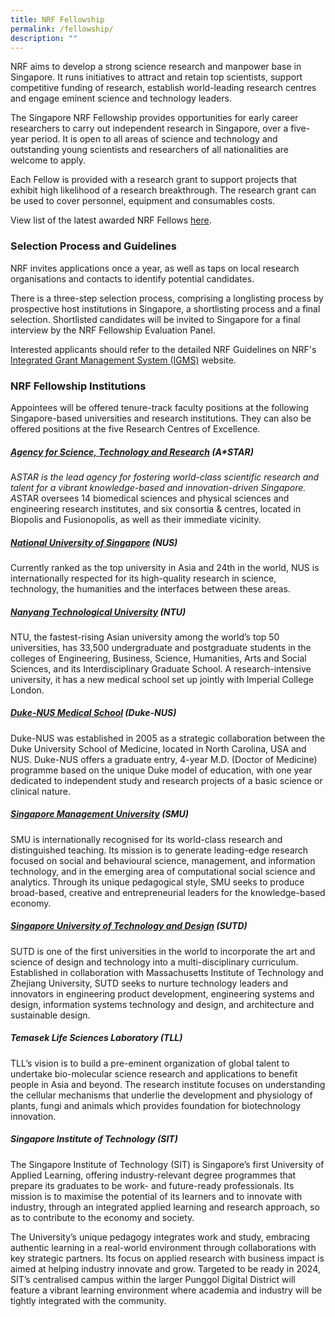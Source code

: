 ```yaml
---
title: NRF Fellowship
permalink: /fellowship/
description: ""
---
```

NRF aims to develop a strong science research and manpower base in Singapore. It runs initiatives to attract and retain top scientists, support competitive funding of research, establish world-leading research centres and engage eminent science and technology leaders.

The Singapore NRF Fellowship provides opportunities for early career researchers to carry out independent research in Singapore, over a five-year period. It is open to all areas of science and technology and outstanding young scientists and researchers of all nationalities are welcome to apply.

Each Fellow is provided with a research grant to support projects that exhibit high likelihood of a research breakthrough. The research grant can be used to cover personnel, equipment and consumables costs.

View list of the latest awarded NRF Fellows [here](/files/nrf-website-(nrf-fellows-portfolio)_updated-dec-2022.pdf).

### Selection Process and Guidelines

NRF invites applications once a year, as well as taps on local research organisations and contacts to identify potential candidates.

There is a three-step selection process, comprising a longlisting process by prospective host institutions in Singapore, a shortlisting process and a final selection. Shortlisted candidates will be invited to Singapore for a final interview by the NRF Fellowship Evaluation Panel.

Interested applicants should refer to the detailed NRF Guidelines on NRF's [Integrated Grant Management System (IGMS)](https://researchgrant.gov.sg/pages/index.aspx) website. 

### NRF Fellowship Institutions
Appointees will be offered tenure-track faculty positions at the following Singapore-based universities and research institutions. They can also be offered positions at the five Research Centres of Excellence. 
 
##### [Agency for Science, Technology and Research](https://www.a-star.edu.sg/) (A*STAR)
A*STAR is the lead agency for fostering world-class scientific research and talent for a vibrant knowledge-based and innovation-driven Singapore. A*STAR oversees 14 biomedical sciences and physical sciences and engineering research institutes, and six consortia & centres, located in Biopolis and Fusionopolis, as well as their immediate vicinity.
 
##### [National University of Singapore](https://www.nus.edu.sg/) (NUS)
Currently ranked as the top university in Asia and 24th in the world, NUS is internationally respected for its high-quality research in science, technology, the humanities and the interfaces between these areas.

##### [Nanyang Technological University](https://www.ntu.edu.sg/) (NTU)
NTU, the fastest-rising Asian university among the world’s top 50 universities, has 33,500 undergraduate and postgraduate students in the colleges of Engineering, Business, Science, Humanities, Arts and Social Sciences, and its Interdisciplinary Graduate School. A research-intensive university, it has a new medical school set up jointly with Imperial College London.

##### [Duke-NUS Medical School](https://www.duke-nus.edu.sg/) (Duke-NUS)
Duke-NUS was established in 2005 as a strategic collaboration between the Duke University School of Medicine, located in North Carolina, USA and NUS. Duke-NUS offers a graduate entry, 4-year M.D. (Doctor of Medicine) programme based on the unique Duke model of education, with one year dedicated to independent study and research projects of a basic science or clinical nature.

##### [Singapore Management University](https://www.smu.edu.sg/) (SMU)
SMU is internationally recognised for its world-class research and distinguished teaching. Its mission is to generate leading-edge research focused on social and behavioural science, management, and information technology, and in the emerging area of computational social science and analytics. Through its unique pedagogical style, SMU seeks to produce broad-based, creative and entrepreneurial leaders for the knowledge-based economy.

##### [Singapore University of Technology and Design](https://www.sutd.edu.sg/) (SUTD)
SUTD is one of the first universities in the world to incorporate the art and science of design and technology into a multi-disciplinary curriculum. Established in collaboration with Massachusetts Institute of Technology and Zhejiang University, SUTD seeks to nurture technology leaders and innovators in engineering product development, engineering systems and design, information systems technology and design, and architecture and sustainable design.

##### Temasek Life Sciences Laboratory (TLL)
TLL’s vision is to build a pre-eminent organization of global talent to undertake bio-molecular science research and applications to benefit people in Asia and beyond.  The research institute focuses on understanding the cellular mechanisms that underlie the development and physiology of plants, fungi and animals which provides foundation for biotechnology innovation. 

##### Singapore Institute of Technology (SIT)
The Singapore Institute of Technology (SIT) is Singapore’s first University of Applied Learning, offering industry-relevant degree programmes that prepare its graduates to be work- and future-ready professionals. Its mission is to maximise the potential of its learners and to innovate with industry, through an integrated applied learning and research approach, so as to contribute to the economy and society.

The University’s unique pedagogy integrates work and study, embracing authentic learning in a real-world environment through collaborations with key strategic partners. Its focus on applied research with business impact is aimed at helping industry innovate and grow. Targeted to be ready in 2024, SIT’s centralised campus within the larger Punggol Digital District will feature a vibrant learning environment where academia and industry will be tightly integrated with the community.